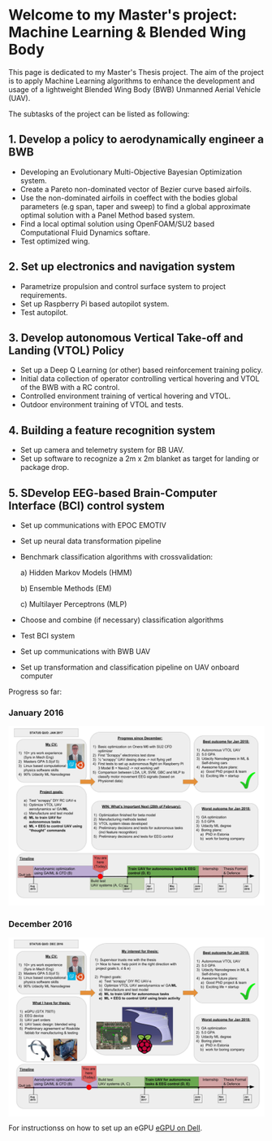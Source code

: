 # Welcome to my Master's project: Machine Learning & Blended Wing Body

This page is dedicated to my Master's Thesis project.
The aim of the project is to apply Machine Learning algorithms to enhance the development and usage of a lightweight Blended Wing Body (BWB) Unmanned Aerial Vehicle (UAV). 

The subtasks of the project can be listed as following:

## 1. Develop a policy to aerodynamically engineer a BWB
* Developing an Evolutionary Multi-Objective Bayesian Optimization system.
* Create a Pareto non-dominated vector of Bezier curve based airfoils.
* Use the non-dominated airfoils in coeffect with the bodies global parameters (e.g span, taper and sweep) to find a global approximate optimal solution with a Panel Method based system.
* Find a local optimal solution using OpenFOAM/SU2 based Computational Fluid Dynamics softare.
* Test optimized wing.

## 2. Set up electronics and navigation system
* Parametrize propulsion and control surface system to project requirements.
* Set up Raspberry Pi based autopilot system.
* Test autopilot.

## 3. Develop autonomous Vertical Take-off and Landing (VTOL) Policy
* Set up a Deep Q Learning (or other) based reinforcement training policy.
* Initial data collection of operator controlling vertical hovering and VTOL of the BWB with a RC control.
* Controlled environment training of vertical hovering and VTOL.
* Outdoor environment training of VTOL and tests.

## 4. Building a feature recognition system
* Set up camera and telemetry system for BB UAV.
* Set up software to recognize a 2m x 2m blanket as target for landing or package drop.

## 5. SDevelop EEG-based Brain-Computer Interface (BCI) control system
* Set up communications with EPOC EMOTIV
* Set up neural data transformation pipeline
* Benchmark classification algorithms with crossvalidation:

	a) Hidden Markov Models (HMM)
	
	b) Ensemble Methods (EM)

	c) Multilayer Perceptrons (MLP)

* Choose and combine (if necessary) classification algorithms
* Test BCI system
* Set up communications with BWB UAV
* Set up transformation and classification pipeline on UAV onboard computer


Progress so far:


### January 2016
![Another](/MachineLearningJan.jpg)
### December 2016
<img src="MachineLearningDec.jpg" alt="Smiley face" align="middle">


For instructionss on how to set up an eGPU [eGPU on Dell](/eGPU_Dell/eGPU_Dell.html).

